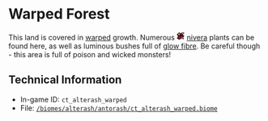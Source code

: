 # Warped Forest

This land is covered in [warped](https://ceterai.github.io/MyEnternia/Wiki/Tags/Warped) growth. Numerous <img src="https://raw.githubusercontent.com/Ceterai/Enternia/main/objects/alta/special/plants/trees/ct_nivera_tree.png" alt="Nivera icon" loading="lazy" width="auto" height="16px"/> [nivera](https://ceterai.github.io/MyEnternia/Wiki/Nivera) plants can be found here, as well as luminous bushes full of [glow fibre](https://ceterai.github.io/MyEnternia/Wiki/glowfibre). Be careful though - this area is full of poison and wicked monsters!

## Technical Information

- In-game ID: `ct_alterash_warped`
- File: [`/biomes/alterash/antorash/ct_alterash_warped.biome`](https://github.com/Ceterai/Enternia/blob/main/biomes/alterash/antorash/ct_alterash_warped.biome)
